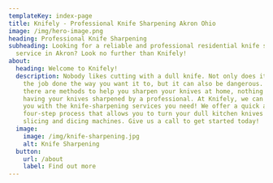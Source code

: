 ```yaml
---
templateKey: index-page
title: Knifely - Professional Knife Sharpening Akron Ohio
image: /img/hero-image.png
heading: Professional Knife Sharpening
subheading: Looking for a reliable and professional residential knife sharpening
  service in Akron? Look no further than Knifely!
about:
  heading: Welcome to Knifely!
  description: Nobody likes cutting with a dull knife. Not only does it not get
    the job done the way you want it to, but it can also be dangerous. While
    there are methods to help you sharpen your knives at home, nothing beats
    having your knives sharpened by a professional. At Knifely, we can provide
    you with the knife-sharpening services you need! We offer a quick and easy
    four-step process that allows you to turn your dull kitchen knives into
    slicing and dicing machines. Give us a call to get started today!
  image:
    image: /img/knife-sharpening.jpg
    alt: Knife Sharpening
  button:
    url: /about
    label: Find out more
---
```

